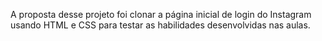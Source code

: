 A proposta desse projeto foi clonar a página inicial de login do Instagram usando HTML e CSS para testar as habilidades desenvolvidas nas aulas.

